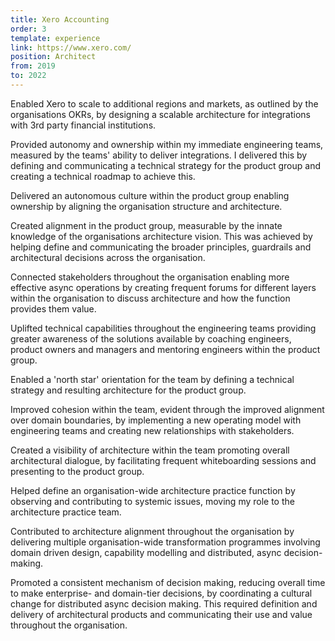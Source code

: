 ```yaml
---
title: Xero Accounting
order: 3
template: experience
link: https://www.xero.com/
position: Architect
from: 2019
to: 2022
---
```


Enabled Xero to scale to additional regions and markets, as outlined by the organisations OKRs, by designing a scalable architecture for integrations with 3rd party financial institutions.

Provided autonomy and ownership within my immediate engineering teams, measured by the teams' ability to deliver integrations. I delivered this by defining and communicating a technical strategy for the product group and creating a technical roadmap to achieve this.

Delivered an autonomous culture within the product group enabling ownership by aligning the organisation structure and architecture.

Created alignment in the product group, measurable by the innate knowledge of the organisations architecture vision. This was achieved by helping define and communicating the broader principles, guardrails and architectural decisions across the organisation.

Connected stakeholders throughout the organisation enabling more effective async operations by creating frequent forums for different layers within the organisation to discuss architecture and how the function provides them value.

Uplifted technical capabilities throughout the engineering teams providing greater awareness of the solutions available by coaching engineers, product owners and managers and mentoring engineers within the product group.

Enabled a 'north star' orientation for the team by defining a technical strategy and resulting architecture for the product group.

Improved cohesion within the team, evident through the improved alignment over domain boundaries, by implementing a new operating model with engineering teams and creating new relationships with stakeholders.

Created a visibility of architecture within the team promoting overall architectural dialogue, by facilitating frequent whiteboarding sessions and presenting to the product group.

Helped define an organisation-wide architecture practice function by observing and contributing to systemic issues, moving my role to the architecture practice team.

Contributed to architecture alignment throughout the organisation by delivering multiple organisation-wide transformation programmes involving domain driven design, capability modelling and distributed, async decision-making.

Promoted a consistent mechanism of decision making, reducing overall time to make enterprise- and domain-tier decisions, by coordinating a cultural change for distributed async decision making. This required definition and delivery of architectural products and communicating their use and value throughout the organisation.